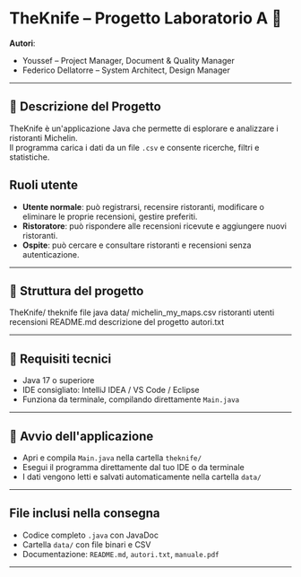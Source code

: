 # TheKnife – Progetto Laboratorio A 🍴

**Autori**:  
- Youssef – Project Manager, Document & Quality Manager  
- Federico Dellatorre – System Architect, Design Manager

---

## 📌 Descrizione del Progetto

TheKnife è un'applicazione Java che permette di esplorare e analizzare i ristoranti Michelin.  
Il programma carica i dati da un file `.csv` e consente ricerche, filtri e statistiche.

##  Ruoli utente

- **Utente normale**: può registrarsi, recensire ristoranti, modificare o eliminare le proprie recensioni, gestire preferiti.  
- **Ristoratore**: può rispondere alle recensioni ricevute e aggiungere nuovi ristoranti.  
- **Ospite**: può cercare e consultare ristoranti e recensioni senza autenticazione.

---

## 📁 Struttura del progetto

TheKnife/
                       theknife          file java 
                      data/                                              michelin_my_maps.csv           ristoranti          utenti    recensioni
                      README.md                              descrizione del progetto
                      autori.txt

---

## 🔧 Requisiti tecnici

- Java 17 o superiore  
- IDE consigliato: IntelliJ IDEA / VS Code / Eclipse  
- Funziona da terminale, compilando direttamente `Main.java`

---

## 🚀 Avvio dell'applicazione

- Apri e compila `Main.java` nella cartella `theknife/`
- Esegui il programma direttamente dal tuo IDE o da terminale
- I dati vengono letti e salvati automaticamente nella cartella `data/`

---

##  File inclusi nella consegna

-  Codice completo `.java` con JavaDoc  
-  Cartella `data/` con file binari e CSV  
-  Documentazione: `README.md`, `autori.txt`, `manuale.pdf`

---

